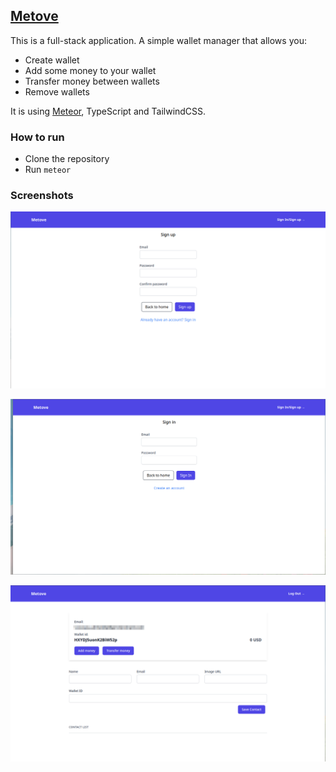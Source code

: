## [Metove](https://metove.meteorapp.com/)

This is a full-stack application. A simple wallet manager that allows you:

- Create wallet
- Add some money to your wallet
- Transfer money between wallets
- Remove wallets

It is using [Meteor](https://www.meteor.com/), TypeScript and TailwindCSS.

### How to run

- Clone the repository
- Run `meteor`

### Screenshots

![sing-up](./images/sign-up.png)

![sing-in](./images/sign-in.png)

![sing-in](./images/home.png)
